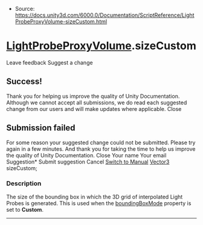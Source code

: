 * Source: https://docs.unity3d.com/6000.0/Documentation/ScriptReference/LightProbeProxyVolume-sizeCustom.html

#  [LightProbeProxyVolume](https://docs.unity3d.com/6000.0/Documentation/ScriptReference/LightProbeProxyVolume.html).sizeCustom
Leave feedback
Suggest a change
## Success!
Thank you for helping us improve the quality of Unity Documentation. Although we cannot accept all submissions, we do read each suggested change from our users and will make updates where applicable.
Close
## Submission failed
For some reason your suggested change could not be submitted. Please <a>try again</a> in a few minutes. And thank you for taking the time to help us improve the quality of Unity Documentation.
Close
Your name Your email Suggestion* Submit suggestion
Cancel
[Switch to Manual](https://docs.unity3d.com/6000.0/Documentation/Manual/class-LightProbeProxyVolume.html "Go to LightProbeProxyVolume Component in the Manual")
[Vector3](https://docs.unity3d.com/6000.0/Documentation/ScriptReference/Vector3.html) sizeCustom; 
### Description
The size of the bounding box in which the 3D grid of interpolated Light Probes is generated.
This is used when the [boundingBoxMode](https://docs.unity3d.com/6000.0/Documentation/ScriptReference/LightProbeProxyVolume-boundingBoxMode.html) property is set to **Custom**.
* * *
